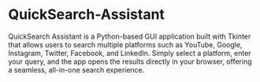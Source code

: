 # QuickSearch-Assistant
QuickSearch Assistant is a Python-based GUI application built with Tkinter that allows users to search multiple platforms such as YouTube, Google, Instagram, Twitter, Facebook, and LinkedIn. Simply select a platform, enter your query, and the app opens the results directly in your browser, offering a seamless, all-in-one search experience.
